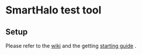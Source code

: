 SmartHalo test tool
===================

Setup
-----

Please refer to the [wiki](https://bitbucket.org/smart_halo/firmware_test_runner/wiki/) and the getting [starting guide](https://bitbucket.org/smart_halo/firmware_test_runner/wiki/Getting%20Started%20Guide) .
